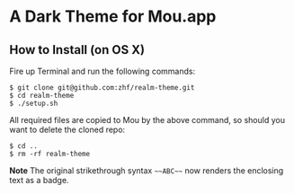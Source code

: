 # A Dark Theme for Mou.app

## How to Install (on OS X)

Fire up Terminal and run the following commands:

```
$ git clone git@github.com:zhf/realm-theme.git
$ cd realm-theme
$ ./setup.sh
```

All required files are copied to Mou by the above command, so should you want to delete the cloned repo:

```
$ cd ..
$ rm -rf realm-theme
```

**Note** The original strikethrough syntax `~~ABC~~` now renders the enclosing text as a badge.
